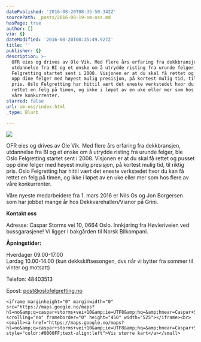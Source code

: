 ```yaml
---
datePublished: '2016-08-20T08:35:50.342Z'
sourcePath: _posts/2016-08-19-om-oss.md
hasPage: true
author: []
via: {}
dateModified: '2016-08-20T08:35:49.927Z'
title: ''
publisher: {}
description: >-
  OFR eies og drives av Ole Vik. Med flere års erfaring fra dekkbransjen,
  utdannelse fra BI og et ønske om å utrydde risting fra urunde felger, ble Oslo
  Felgretting startet sent i 2008. Visjonen er at du skal få rettet og pusset
  opp dine felger med høyest mulig presisjon, på kortest mulig tid, til riktig
  pris. Oslo Felgretting har hittil vært det eneste verkstedet hvor du kan få
  rettet en felg på timen, og ikke i løpet av en uke eller mer som hos flere av
  våre konkurrenter.
starred: false
url: om-oss/index.html
_type: Blurb

---
```

![](https://the-grid-user-content.s3-us-west-2.amazonaws.com/ac3d7e08-f40a-43ef-a794-bc4ea7fb16c8.jpg)

OFR eies og drives av Ole Vik. Med flere års erfaring fra dekkbransjen, utdannelse fra BI og et ønske om å utrydde risting fra urunde felger, ble Oslo Felgretting startet sent i 2008\. Visjonen er at du skal få rettet og pusset opp dine felger med høyest mulig presisjon, på kortest mulig tid, til riktig pris. Oslo Felgretting har hittil vært det eneste verkstedet hvor du kan få rettet en felg på timen, og ikke i løpet av en uke eller mer som hos flere av våre konkurrenter.

Våre nyeste medarbeidere fra 1\. mars 2016 er Nils Os og Jon Borgersen som har jobbet mange år hos Dekkvarehallen/Vianor på Grini.

**Kontakt oss**

Adresse: Caspar Storms vei 10, 0664 Oslo. Innkjøring fra Høvleriveien ved bussgarasjene! Vi ligger i bakgården til Norsk Bilkompani.

**Åpningstider:**

Hverdager 09.00-17.00   
Lørdag 10.00-14.00 (kun dekkskiftsesongen, dvs når vi bytter fra sommer til vinter og motsatt)

Telefon: 48403513

Epost: [post@oslofelgretting.no][0]

    <iframe marginheight="0" marginwidth="0" src="https://maps.google.no/maps?hl=no&amp;q=caspar+storms+vei+10&amp;ie=UTF8&amp;hq=&amp;hnear=Caspar+Storms+vei+10,+Gamle+Oslo,+0664+Oslo&amp;gl=no&amp;t=m&amp;z=14&amp;ll=59.920325,10.827018&amp;output=embed" scrolling="no" frameborder="0" height="450" width="525"></iframe><br> <small><a href="https://maps.google.no/maps?hl=no&amp;q=caspar+storms+vei+10&amp;ie=UTF8&amp;hq=&amp;hnear=Caspar+Storms+vei+10,+Gamle+Oslo,+0664+Oslo&amp;gl=no&amp;t=m&amp;z=14&amp;ll=59.920325,10.827018&amp;source=embed" style="color:#0000FF;text-align:left">Vis større kart</a></small>



[0]: mailto:post@oslofelgretting.no